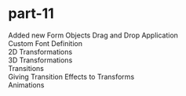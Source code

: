 # part-11
Added new Form Objects
Drag and Drop Application  
Custom Font Definition   
2D Transformations  
3D Transformations  
Transitions    
Giving Transition Effects to Transforms   
Animations
